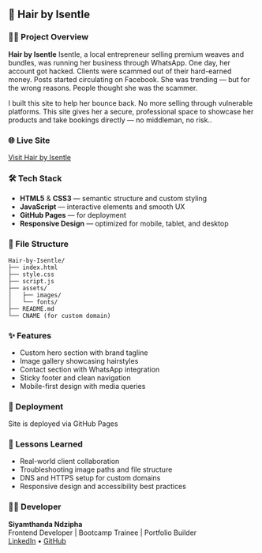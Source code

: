 

## 🧾 Hair by Isentle

### 💇‍♀️ Project Overview
**Hair by Isentle** Isentle, a local entrepreneur selling premium weaves and bundles, was running her business through WhatsApp. One day, her account got hacked. Clients were scammed out of their hard-earned money. Posts started circulating on Facebook. She was trending — but for the wrong reasons. People thought she was the scammer.

I built this site to help her bounce back. No more selling through vulnerable platforms. This site gives her a secure, professional space to showcase her products and take bookings directly — no middleman, no risk..

### 🌐 Live Site
[Visit Hair by Isentle]((https://ndzipha-devloveper.github.io/NdziphaDEVLOVEPERS./))  


### 🛠️ Tech Stack
- **HTML5** & **CSS3** — semantic structure and custom styling
- **JavaScript** — interactive elements and smooth UX
- **GitHub Pages** — for deployment
- **Responsive Design** — optimized for mobile, tablet, and desktop

### 📁 File Structure
```
Hair-by-Isentle/
├── index.html
├── style.css
├── script.js
├── assets/
│   ├── images/
│   └── fonts/
├── README.md
└── CNAME (for custom domain)
```

### ✨ Features
- Custom hero section with brand tagline
- Image gallery showcasing hairstyles
- Contact section with WhatsApp integration
- Sticky footer and clean navigation
- Mobile-first design with media queries

### 🚀 Deployment
Site is deployed via GitHub Pages  


### 🧠 Lessons Learned
- Real-world client collaboration
- Troubleshooting image paths and file structure
- DNS and HTTPS setup for custom domains
- Responsive design and accessibility best practices

### 🙋‍♂️ Developer
**Siyamthanda Ndzipha**  
Frontend Developer | Bootcamp Trainee | Portfolio Builder  
[LinkedIn](https://www.linkedin.com/in/siyamthanda-ndzipha-b8364a299/) • [GitHub]([#](https://github.com/Ndzipha-devloveper)) 


